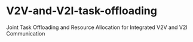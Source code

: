 # V2V-and-V2I-task-offloading
Joint Task Offloading and Resource Allocation for Integrated V2V and V2I Communication
